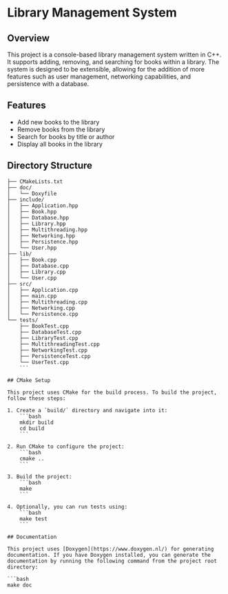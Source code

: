 # Library Management System

## Overview

This project is a console-based library management system written in C++. It supports adding, removing, and searching for books within a library. The system is designed to be extensible, allowing for the addition of more features such as user management, networking capabilities, and persistence with a database.

## Features

- Add new books to the library
- Remove books from the library
- Search for books by title or author
- Display all books in the library

## Directory Structure

```Library-Management-System/
├── CMakeLists.txt  
├── doc/  
│   └── Doxyfile  
├── include/  
│   ├── Application.hpp  
│   ├── Book.hpp  
│   ├── Database.hpp  
│   ├── Library.hpp  
│   ├── Multithreading.hpp  
│   ├── Networking.hpp  
│   ├── Persistence.hpp  
│   └── User.hpp  
├── lib/  
│   ├── Book.cpp  
│   ├── Database.cpp  
│   ├── Library.cpp  
│   └── User.cpp  
├── src/  
│   ├── Application.cpp  
│   ├── main.cpp  
│   ├── Multithreading.cpp  
│   ├── Networking.cpp  
│   └── Persistence.cpp  
└── tests/  
    ├── BookTest.cpp  
    ├── DatabaseTest.cpp  
    ├── LibraryTest.cpp  
    ├── MultithreadingTest.cpp  
    ├── NetworkingTest.cpp  
    ├── PersistenceTest.cpp  
    └── UserTest.cpp
    ```

## CMake Setup

This project uses CMake for the build process. To build the project, follow these steps:

1. Create a `build/` directory and navigate into it:
    ```bash
    mkdir build
    cd build
    ```

2. Run CMake to configure the project:
    ```bash
    cmake ..
    ```

3. Build the project:
    ```bash
    make
    ```

4. Optionally, you can run tests using:
    ```bash
    make test
    ```

## Documentation

This project uses [Doxygen](https://www.doxygen.nl/) for generating documentation. If you have Doxygen installed, you can generate the documentation by running the following command from the project root directory:

```bash
make doc